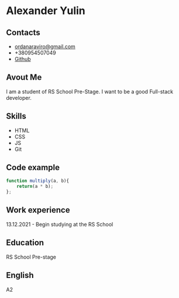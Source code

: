 # Alexander Yulin

## Contacts
* ordanaraviro@gmail.com
* +380954507049
* [Github](https://github.com/ordinaraviro)

## Avout Me
I am a student of RS School Pre-Stage. I want to be a good Full-stack developer.

## Skills
* HTML
* CSS
* JS
* Git

## Code example
```js
function multiply(a, b){
    return(a * b);
};
```

## Work experience
13.12.2021 - Begin studying at the RS School

## Education
RS School Pre-stage

## English
A2